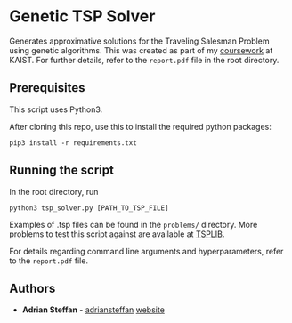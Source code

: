 # Genetic TSP Solver
Generates approximative solutions for the Traveling Salesman Problem using genetic algorithms. This was created as part of my [coursework](https://coinse.kaist.ac.kr/teaching/2019/cs454/) at KAIST.
For further details, refer to the `report.pdf` file in the root directory.

## Prerequisites

This script uses Python3.

After cloning this repo, use this to install the required python packages:

```
pip3 install -r requirements.txt
```

## Running the script

In the root directory, run
```
python3 tsp_solver.py [PATH_TO_TSP_FILE]
```

Examples of .tsp files can be found in the `problems/` directory. More problems to test this script against are available at [TSPLIB](http://elib.zib.de/pub/mp-testdata/tsp/tsplib/tsp/index.html).

For details regarding command line arguments and hyperparameters, refer to the `report.pdf` file.



## Authors

* **Adrian Steffan** - [adriansteffan](https://github.com/adriansteffan) [website](https://adriansteffan.com/)

